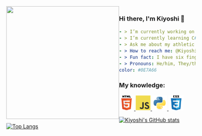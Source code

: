<img align="left" width="300" height="300" src="https://i.pinimg.com/originals/86/a6/bc/86a6bc75047b320bb3892a3cefa5e78f.gif">

### Hi there, I'm Kiyoshi  👋
```yml
- > I’m currently working on coding projects.
- > I’m currently learning C# and Git.
- > Ask me about my athletic abilities.
- > How to reach me: @Kiyoshi_122(Twitter), Kiyoshi#5246(Discord).
- > Fun fact: I have six fingers.
- > Pronouns: He/him, They/them.
color: #0E7A66
```



<h3 align="left">My knowledge:</h3>

<a href="https://developer.mozilla.org/en-US/docs/Web/HTML" target="_blank"> <img src="https://raw.githubusercontent.com/devicons/devicon/master/icons/html5/html5-original-wordmark.svg" alt="html5" width="40" height="40"/> </a> <a href="https://developer.mozilla.org/en-US/docs/Web/JavaScript" target="_blank"> <img src="https://raw.githubusercontent.com/devicons/devicon/master/icons/javascript/javascript-original.svg" alt="javascript" width="40" height="40"/> </a> <a href="https://www.python.org/" target="_blank">  <img src="https://raw.githubusercontent.com/devicons/devicon/master/icons/python/python-original.svg" alt="python" width="40" height="40"/> </a> <a href="https://www.w3schools.com/css/css_intro.asp" target="_blank"> <img src="https://raw.githubusercontent.com/devicons/devicon/master/icons/css3/css3-original-wordmark.svg" alt="css" width="40" height="40"/> </p>

![Kiyoshi's GitHub stats](https://github-readme-stats.vercel.app/api?username=Kiyoshi-23&show_icons=true&theme=tokyonight)
[![Top Langs](https://github-readme-stats.vercel.app/api/top-langs/?username=Kiyoshi-23&layout=compact)](https://github.com/Kiyoshi-23/github-readme-stats)

